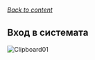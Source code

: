 ###### [Back to content](/README.md)

## Вход в системата

![Clipboard01](https://github.com/yuchormanski/React-BMX-Project/assets/693307/13e74ef9-a7a5-4362-91fd-00b380581030)
